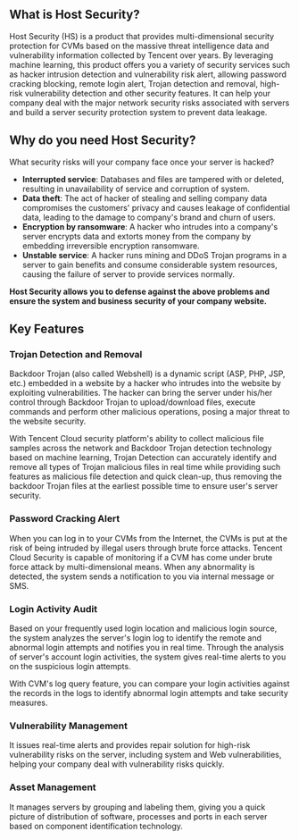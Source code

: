 ## What is Host Security?

Host Security (HS) is a product that provides multi-dimensional security protection for CVMs based on the massive threat intelligence data and vulnerability information collected by Tencent over years. By leveraging machine learning, this product offers you a variety of security services such as hacker intrusion detection and vulnerability risk alert, allowing password cracking blocking, remote login alert, Trojan detection and removal, high-risk vulnerability detection and other security features. It can help your company deal with the major network security risks associated with servers and build a server security protection system to prevent data leakage.

## Why do you need Host Security?

What security risks will your company face once your server is hacked?

- **Interrupted service**: Databases and files are tampered with or deleted, resulting in unavailability of service and corruption of system.
- **Data theft**: The act of hacker of stealing and selling company data compromises the customers' privacy and causes leakage of confidential data, leading to the damage to company's brand and churn of users.
- **Encryption by ransomware**: A hacker who intrudes into a company's server encrypts data and extorts money from the company by embedding irreversible encryption ransomware.
- **Unstable service**: A hacker runs mining and DDoS Trojan programs in a server to gain benefits and consume considerable system resources, causing the failure of server to provide services normally.

**Host Security allows you to defense against the above problems and ensure the system and business security of your company website.**

## Key Features

### Trojan Detection and Removal

Backdoor Trojan (also called Webshell) is a dynamic script (ASP, PHP, JSP, etc.) embedded in a website by a hacker who intrudes into the website by exploiting vulnerabilities. The hacker can bring the server under his/her control through Backdoor Trojan to upload/download files, execute commands and perform other malicious operations, posing a major threat to the website security.

With Tencent Cloud security platform's ability to collect malicious file samples across the network and Backdoor Trojan detection technology based on machine learning, Trojan Detection can accurately identify and remove all types of Trojan malicious files in real time while providing such features as malicious file detection and quick clean-up, thus removing the backdoor Trojan files at the earliest possible time to ensure user's server security.

### Password Cracking Alert

When you can log in to your CVMs from the Internet, the CVMs is put at the risk of being intruded by illegal users through brute force attacks. Tencent Cloud Security is capable of monitoring if a CVM has come under brute force attack by multi-dimensional means. When any abnormality is detected, the system sends a notification to you via internal message or SMS.

### Login Activity Audit

Based on your frequently used login location and malicious login source, the system analyzes the server's login log to identify the remote and abnormal login attempts and notifies you in real time. Through the analysis of server's account login activities, the system gives real-time alerts to you on the suspicious login attempts.

With CVM's log query feature, you can compare your login activities against the records in the logs to identify abnormal login attempts and take security measures.

### Vulnerability Management

It issues real-time alerts and provides repair solution for high-risk vulnerability risks on the server, including system and Web vulnerabilities, helping your company deal with vulnerability risks quickly.

### Asset Management

It manages servers by grouping and labeling them, giving you a quick picture of distribution of software, processes and ports in each server based on component identification technology.
